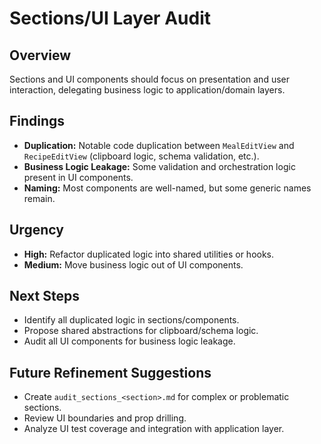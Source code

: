 # Sections/UI Layer Audit

## Overview
Sections and UI components should focus on presentation and user interaction, delegating business logic to application/domain layers.

## Findings
- **Duplication:** Notable code duplication between `MealEditView` and `RecipeEditView` (clipboard logic, schema validation, etc.).
- **Business Logic Leakage:** Some validation and orchestration logic present in UI components.
- **Naming:** Most components are well-named, but some generic names remain.

## Urgency
- **High:** Refactor duplicated logic into shared utilities or hooks.
- **Medium:** Move business logic out of UI components.

## Next Steps
- Identify all duplicated logic in sections/components.
- Propose shared abstractions for clipboard/schema logic.
- Audit all UI components for business logic leakage.

## Future Refinement Suggestions
- Create `audit_sections_<section>.md` for complex or problematic sections.
- Review UI boundaries and prop drilling.
- Analyze UI test coverage and integration with application layer.
